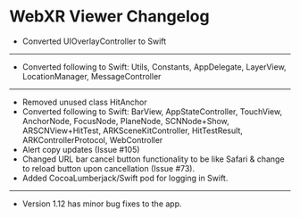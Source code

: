 # WebXR Viewer Changelog

* Converted UIOverlayController to Swift
---
* Converted following to Swift: Utils, Constants, AppDelegate, LayerView, LocationManager, MessageController
---
* Removed unused class HitAnchor
* Converted following to Swift: BarView, AppStateController, TouchView, AnchorNode, FocusNode, PlaneNode, SCNNode+Show, ARSCNView+HitTest, ARKSceneKitController, HitTestResult, ARKControllerProtocol, WebController
* Alert copy updates (Issue #105)
* Changed URL bar cancel button functionality to be like Safari & change to reload button upon cancellation (Issue #73).
* Added CocoaLumberjack/Swift pod for logging in Swift.
---
* Version 1.12 has minor bug fixes to the app.

